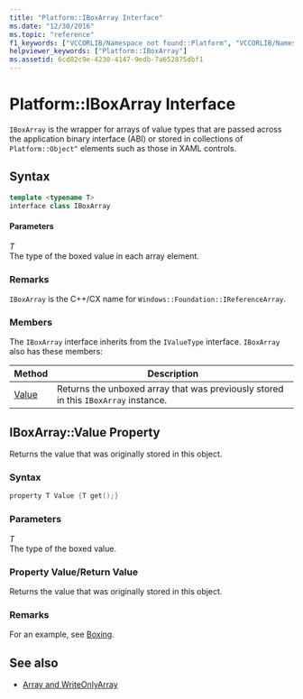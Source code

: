 ```yaml
---
title: "Platform::IBoxArray Interface"
ms.date: "12/30/2016"
ms.topic: "reference"
f1_keywords: ["VCCORLIB/Namespace not found::Platform", "VCCORLIB/Namespace not found::Platform::Value"]
helpviewer_keywords: ["Platform::IBoxArray"]
ms.assetid: 6cd82c9e-4230-4147-9edb-7a652875dbf1
---
```

# Platform::IBoxArray Interface

`IBoxArray` is the wrapper for arrays of value types that are passed across the application binary interface (ABI) or stored in collections of `Platform::Object^` elements such as those in XAML controls.

## Syntax

```cpp
template <typename T>
interface class IBoxArray
```

#### Parameters

*T*<br/>
The type of the boxed value in each array element.

### Remarks

`IBoxArray` is the C++/CX name for `Windows::Foundation::IReferenceArray`.

### Members

The `IBoxArray` interface inherits from the `IValueType` interface. `IBoxArray` also has these members:

|Method|Description|
|------------|-----------------|
|[Value](#value)|Returns the unboxed array that was previously stored in this `IBoxArray` instance.|

## <a name="value"></a> IBoxArray::Value Property

Returns the value that was originally stored in this object.

### Syntax

```cpp
property T Value {T get();}
```

### Parameters

*T*<br/>
The type of the boxed value.

### Property Value/Return Value

Returns the value that was originally stored in this object.

### Remarks

For an example, see [Boxing](../cppcx/boxing-c-cx.md).

## See also

- [Array and WriteOnlyArray](../cppcx/array-and-writeonlyarray-c-cx.md)
